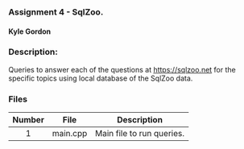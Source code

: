 ### Assignment 4 - SqlZoo.
#### Kyle Gordon

### Description:

Queries to answer each of the questions at https://sqlzoo.net for the specific topics using local database of the SqlZoo data.

### Files

|   Number   | File            | Description                                        |
| :---: | --------------- | -------------------------------------------------- |
|   1   | main.cpp         | Main file to run queries.      |

